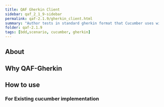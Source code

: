 ```yaml
---
title: QAF Gherkin Client
sidebar: qaf_2_1_9-sidebar
permalink: qaf-2.1.9/gherkin_client.html
summary: "Author tests in standard gherkin format that Cucumber uses with power of QAF"
folder: qaf-2.1.9
tags: [bdd,scenario, cucumber, gherkin]
---
```


## About

## Why QAF-Gherkin

## How to use

### For Existing cucumber implementation
